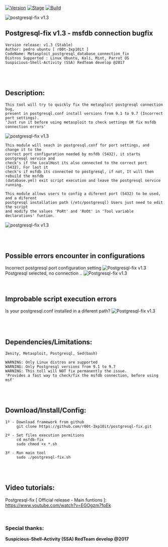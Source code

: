 [![Version](https://img.shields.io/badge/postgresql_fix-1.3-brightgreen.svg?maxAge=259200)]()
[![Stage](https://img.shields.io/badge/Release-Stable-brightgreen.svg)]()
[![Build](https://img.shields.io/badge/Supported_OS-kali,Ubuntu-blue.svg)]()


![postgresql-fix v1.3](http://1.1m.yt/CqtQI1e.png)


## Postgresql-fix v1.3 - msfdb connection bugfix
    Version release: v1.3 (Stable)
    Author: pedro ubuntu [ r00t-3xp10it ]
    CodeName: Metasploit_postgresql_database_connection_fix
    Distros Supported : Linux Ubuntu, Kali, Mint, Parrot OS
    Suspicious-Shell-Activity (SSA) RedTeam develop @2017

<br /><br />

## Description:
    This tool will try to quickly fix the metasploit postgresql connection bug,
    present in postgresql.conf install versions from 9.1 to 9.7 (Incorrect port settings).
    'Just run it before using metasploit to check settings OR fix msfdb connection errors'
![postgresql-fix v1.3](http://3.1m.yt/HxhuFoF.png)

    This module will seach in postgresql.conf for port settings, and change it to the
    correct port configuration needed by msfdb (5432), it starts postgresql service and
    check's if the LocalHost its also connected to the correct port (5432), For last it
    check's if msfdb its connected to postgresql, if not, It will then rebuild the msfdb
    (database.yml) exit script execution and leave the postgresql service running.

    This module allows users to config a diferent port (5432) to be used, and a diferent
    postgresql installation path (/etc/postgresql) Users just need to edit the script
    and modify the values 'PoRt' and 'RoOt' in 'Tool variable declarations' funtion.
![postgresql-fix v1.3](http://2.1m.yt/tPOL7Vh.png)


<br /><br />

## Possible errors encounter in configurations
Incorrect postgresql port configuration setting
![Postgresql-fix v1.3](http://1.1m.yt/3FJOy-d.png)
Postgresql selected, no connection ..
![Postgresql-fix v1.3](http://2.1m.yt/So80mg-.png)

<br />

## Improbable script execution errors
Is your postgresql.conf installed in a diferent path? 
![Postgresql-fix v1.3](http://3.1m.yt/WGk3Whl.png)

<br /><br />

## Dependencies/Limitations:
    Zenity, Metasploit, Postgresql, Sed(bash)

    WARNING: Only Linux distros are supported
    WARNING: Only Postgresql versions from 9.1 to 9.7
    WARNING: This toll will NOT fix permanently the issue.
    'Provides a fast way to check/fix the msfdb connection, before using msf'

<br /><br />

## Download/Install/Config:
    1º - Download framework from github
         git clone https://github.com/r00t-3xp10it/postgresql-fix.git

    2º - Set files execution permitions
         cd msfdb-fix
         sudo chmod +x *.sh

    3º - Run main tool
         sudo ./postgresql-fix.sh

<br /><br />

## Video tutorials:
Postgresql-fix [ Official release - Main funtions ]: https://www.youtube.com/watch?v=EGOgzm7fpEk

<br />

### Special thanks:

**Suspicious-Shell-Activity (SSA) RedTeam develop @2017**
